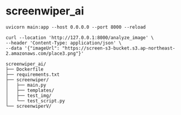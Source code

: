 # screenwiper_ai

`uvicorn main:app --host 0.0.0.0 --port 8000 --reload`

```
curl --location 'http://127.0.0.1:8000/analyze_image' \
--header 'Content-Type: application/json' \
--data '{"imageUrl": "https://screen-s3-bucket.s3.ap-northeast-2.amazonaws.com/place3.png"}'
```

```
screenwiper_ai/
├── Dockerfile
├── requirements.txt
├── screenwiper/
│   ├── main.py
│   ├── templates/
│   ├── test_img/
│   └── test_script.py
└── screenwiperV/
```
